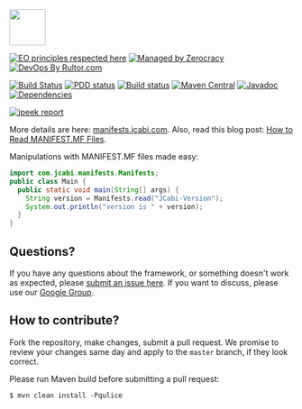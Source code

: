 <img src="http://img.jcabi.com/logo-square.png" width="64px" height="64px" />

[![EO principles respected here](http://www.elegantobjects.org/badge.svg)](http://www.elegantobjects.org)
[![Managed by Zerocracy](https://www.0crat.com/badge/C3RUBL5H9.svg)](https://www.0crat.com/p/C3RUBL5H9)
[![DevOps By Rultor.com](http://www.rultor.com/b/jcabi/jcabi-manifests)](http://www.rultor.com/p/jcabi/jcabi-manifests)

[![Build Status](https://travis-ci.org/jcabi/jcabi-manifests.svg?branch=master)](https://travis-ci.org/jcabi/jcabi-manifests)
[![PDD status](http://www.0pdd.com/svg?name=jcabi/jcabi-manifests)](http://www.0pdd.com/p?name=jcabi/jcabi-manifests)
[![Build status](https://ci.appveyor.com/api/projects/status/p49ene126ubcl6va/branch/master?svg=true)](https://ci.appveyor.com/project/yegor256/jcabi-manifests/branch/master)
[![Maven Central](https://maven-badges.herokuapp.com/maven-central/com.jcabi/jcabi-manifests/badge.svg)](https://maven-badges.herokuapp.com/maven-central/com.jcabi/jcabi-manifests)
[![Javadoc](https://javadoc.io/badge/com.jcabi/jcabi-manifests.svg)](http://www.javadoc.io/doc/com.jcabi/jcabi-manifests)
[![Dependencies](https://www.versioneye.com/user/projects/561ac3d0a193340f3200104f/badge.svg?style=flat)](https://www.versioneye.com/user/projects/561ac3d0a193340f3200104f)

[![jpeek report](http://i.jpeek.org/com.jcabi/jcabi-manifests/badge.svg)](http://i.jpeek.org/com.jcabi/jcabi-manifests/)

More details are here: [manifests.jcabi.com](http://manifests.jcabi.com/index.html).
Also, read this blog post: [How to Read MANIFEST.MF Files](http://www.yegor256.com/2014/07/03/how-to-read-manifest-mf.html).

Manipulations with MANIFEST.MF files made easy:

```java
import com.jcabi.manifests.Manifests;
public class Main {
  public static void main(String[] args) {
    String version = Manifests.read("JCabi-Version");
    System.out.println("version is " + version);
  }
}
```

## Questions?

If you have any questions about the framework, or something doesn't work as expected,
please [submit an issue here](https://github.com/jcabi/jcabi-manifests/issues/new).
If you want to discuss, please use our [Google Group](https://groups.google.com/forum/#!forum/jcabi).

## How to contribute?

Fork the repository, make changes, submit a pull request.
We promise to review your changes same day and apply to
the `master` branch, if they look correct.

Please run Maven build before submitting a pull request:

```
$ mvn clean install -Pqulice
```
